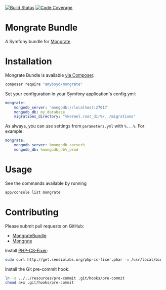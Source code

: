[![Build Status](https://travis-ci.org/amyboyd/mongrate-bundle.svg?branch=master)](https://travis-ci.org/amyboyd/mongrate-bundle)
[![Code Coverage](https://scrutinizer-ci.com/g/amyboyd/mongrate-bundle/badges/coverage.png?b=master)](https://scrutinizer-ci.com/g/amyboyd/mongrate-bundle/?branch=master)

Mongrate Bundle
===============

A Symfony bundle for [Mongrate](https://github.com/amyboyd/mongrate).

Installation
============

Mongrate Bundle is available [via Composer](https://packagist.org/packages/amyboyd/mongrate-bundle).

```sh
composer require "amyboyd/mongrate"
```

Set your configuration in your Symfony application's config.yml:

```yml
mongrate:
    mongodb_server: 'mongodb://localhost:27017'
    mongodb_db: my_database
    migrations_directory: "%kernel.root_dir%/../migrations"
```

As always, you can use settings from `parameters.yml` with `%...%`. For example:

```yml
mongrate:
    mongodb_server: %mongodb_server%
    mongodb_db: %mongodb_db%_prod
```

Usage
=====

See the commands available by running

```sh
app/console list mongrate
```

Contributing
============

Please submit pull requests on GitHub:
* [MongrateBundle](https://github.com/amyboyd/mongrate-bundle/pulls)
* [Mongrate](https://github.com/amyboyd/mongrate/pulls)

Install [PHP-CS-Fixer](https://github.com/fabpot/PHP-CS-Fixer):

```sh
sudo curl http://get.sensiolabs.org/php-cs-fixer.phar -o /usr/local/bin/php-cs-fixer
```

Install the Git pre-commit hook:

```sh
ln -s ../../resources/pre-commit .git/hooks/pre-commit
chmod a+x .git/hooks/pre-commit
```
